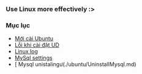 ### Use Linux more effectively :>

### Mục lục 
 - [ Mới cài Ubuntu ](./Ubuntu/beginUbuntu.md)
 - [ Lỗi khi cài đặt UD ](./Ubuntu/fixBrokenInstall.md)
 - [ Linux log ](./Ubuntu/Log.md)
 - [ MySql settings](./Ubuntu/Mysqlsetting.md)
 - [ Mysql unistalingư(./ubuntu/UninstallMysql.md)



